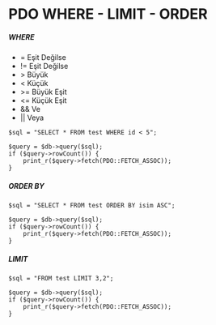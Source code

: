 # PDO WHERE - LIMIT - ORDER

##### WHERE

- = Eşit Değilse
- != Eşit Değilse
- \> Büyük
- \< Küçük
- \>= Büyük Eşit
- \<= Küçük Eşit
- && Ve
- || Veya

```
$sql = "SELECT * FROM test WHERE id < 5";

$query = $db->query($sql);
if ($query->rowCount()) {
    print_r($query->fetch(PDO::FETCH_ASSOC));
}
```

##### ORDER BY

```
$sql = "SELECT * FROM test ORDER BY isim ASC";

$query = $db->query($sql);
if ($query->rowCount()) {
    print_r($query->fetch(PDO::FETCH_ASSOC));
}
```

##### LIMIT

```
$sql = "FROM test LIMIT 3,2";

$query = $db->query($sql);
if ($query->rowCount()) {
    print_r($query->fetch(PDO::FETCH_ASSOC));
}
```


















